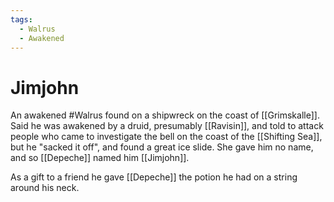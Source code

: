 ```yaml
---
tags:
  - Walrus
  - Awakened
---
```

# Jimjohn 

An awakened #Walrus found on a shipwreck on the coast of [[Grimskalle]]. Said he was awakened by a druid, presumably [[Ravisin]], and told to attack people who came to investigate the bell on the coast of the [[Shifting Sea]], but he "sacked it off", and found a great ice slide. She gave him no name, and so [[Depeche]] named him [[Jimjohn]].

As a gift to a friend he gave [[Depeche]] the potion he had on a string around his neck.